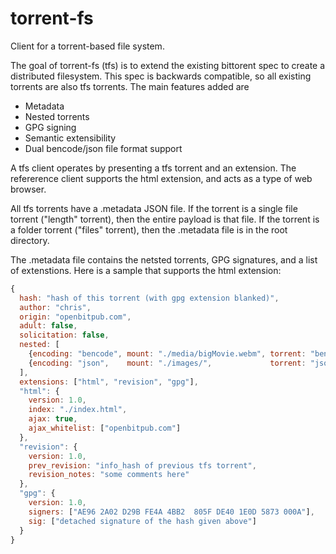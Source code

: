 torrent-fs
==========

Client for a torrent-based file system.

The goal of torrent-fs (tfs) is to extend the existing bittorent spec to create a distributed filesystem. This spec is backwards compatible, so all existing torrents are also tfs torrents. The main features added are

* Metadata
* Nested torrents
* GPG signing
* Semantic extensibility
* Dual bencode/json file format support

A tfs client operates by presenting a tfs torrent and an extension. The refererence client supports the html extension, and acts as a type of web browser.

All tfs torrents have a .metadata JSON file. If the torrent is a single file torrent ("length" torrent), then the entire payload is that file. If the torrent is a folder torrent ("files" torrent), then the .metadata file is in the root directory.

The .metadata file contains the netsted torrents, GPG signatures, and a list of extenstions. Here is a sample that supports the html extension:

```javascript
{
  hash: "hash of this torrent (with gpg extension blanked)",
  author: "chris",
  origin: "openbitpub.com",
  adult: false,
  solicitation: false,
  nested: [
    {encoding: "bencode", mount: "./media/bigMovie.webm", torrent: "bencode encoded torrent"},
    {encoding: "json",    mount: "./images/",             torrent: "json encoded torrent"}
  ],
  extensions: ["html", "revision", "gpg"],
  "html": {
    version: 1.0,
    index: "./index.html",
    ajax: true,
    ajax_whitelist: ["openbitpub.com"]
  },
  "revision": {
    version: 1.0,
    prev_revision: "info_hash of previous tfs torrent",
    revision_notes: "some comments here"
  },
  "gpg": {
    version: 1.0,
    signers: ["AE96 2A02 D29B FE4A 4BB2  805F DE40 1E0D 5873 000A"],
    sig: ["detached signature of the hash given above"]
  }
}
```
